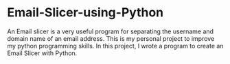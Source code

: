 # Email-Slicer-using-Python
An Email slicer is a very useful program for separating the username and domain name of an email address. This is my personal project to improve my python programming skills. In this project, I wrote a program to create an Email Slicer with Python. 
